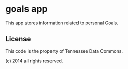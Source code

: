 goals app
=========

This app stores information related to personal Goals.


License
-------

This code is the property of Tennessee Data Commons.

(c) 2014 all rights reserved.
